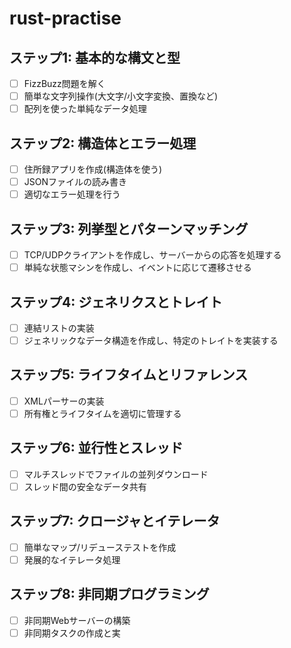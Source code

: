 # rust-practise
## **ステップ1: 基本的な構文と型**

- [ ]  FizzBuzz問題を解く
- [ ]  簡単な文字列操作(大文字/小文字変換、置換など)
- [ ]  配列を使った単純なデータ処理

## **ステップ2: 構造体とエラー処理**

- [ ]  住所録アプリを作成(構造体を使う)
- [ ]  JSONファイルの読み書き
- [ ]  適切なエラー処理を行う

## **ステップ3: 列挙型とパターンマッチング**

- [ ]  TCP/UDPクライアントを作成し、サーバーからの応答を処理する
- [ ]  単純な状態マシンを作成し、イベントに応じて遷移させる

## **ステップ4: ジェネリクスとトレイト**

- [ ]  連結リストの実装
- [ ]  ジェネリックなデータ構造を作成し、特定のトレイトを実装する

## **ステップ5: ライフタイムとリファレンス**

- [ ]  XMLパーサーの実装
- [ ]  所有権とライフタイムを適切に管理する

## **ステップ6: 並行性とスレッド**

- [ ]  マルチスレッドでファイルの並列ダウンロード
- [ ]  スレッド間の安全なデータ共有

## **ステップ7: クロージャとイテレータ**

- [ ]  簡単なマップ/リデューステストを作成
- [ ]  発展的なイテレータ処理

## **ステップ8: 非同期プログラミング**

- [ ]  非同期Webサーバーの構築
- [ ]  非同期タスクの作成と実
